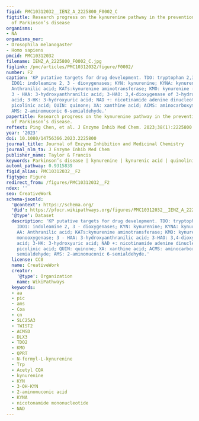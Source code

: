 ```yaml
---
figid: PMC10312032__IENZ_A_2225800_F0002_C
figtitle: Research progress on the kynurenine pathway in the prevention and treatment
  of Parkinson’s disease
organisms:
- NA
organisms_ner:
- Drosophila melanogaster
- Homo sapiens
pmcid: PMC10312032
filename: IENZ_A_2225800_F0002_C.jpg
figlink: /pmc/articles/PMC10312032/figure/F0002/
number: F2
caption: 'KP putative targets for drug development. TDO: tryptophan 2,3-dioxygenase;
  IDO1: indoleamine 2, 3 - dioxygenases; KYN: kynurenine; KYNA: kynurenic acid; AA:
  Anthranilic acid; KATs:kynurenine aminotransferase; KMO: kynurenine - 3 - monooxygenase;
  3 - HAA: 3-hydroxyanthranilic acid; 3-HAO: 3,4-dioxygenase of 3-hydroxyanthranilic
  acid; 3-HK: 3-hydroxyuric acid; NAD +: nicotinamide adenine dinucleotide; PicA:
  picolinic acid; QUIN: quinone; XA: xanthine acid; ACMS: aminocarboxymuconate - semialdehyde;
  AMS: 2-aminomuconic 6-semialdehyde.'
papertitle: Research progress on the kynurenine pathway in the prevention and treatment
  of Parkinson’s disease.
reftext: Ping Chen, et al. J Enzyme Inhib Med Chem. 2023;38(1):2225800.
year: '2023'
doi: 10.1080/14756366.2023.2225800
journal_title: Journal of Enzyme Inhibition and Medicinal Chemistry
journal_nlm_ta: J Enzyme Inhib Med Chem
publisher_name: Taylor & Francis
keywords: Parkinson’s disease | kynurenine | kynurenic acid | quinolinic acid
automl_pathway: 0.9315839
figid_alias: PMC10312032__F2
figtype: Figure
redirect_from: /figures/PMC10312032__F2
ndex: ''
seo: CreativeWork
schema-jsonld:
  '@context': https://schema.org/
  '@id': https://pfocr.wikipathways.org/figures/PMC10312032__IENZ_A_2225800_F0002_C.html
  '@type': Dataset
  description: 'KP putative targets for drug development. TDO: tryptophan 2,3-dioxygenase;
    IDO1: indoleamine 2, 3 - dioxygenases; KYN: kynurenine; KYNA: kynurenic acid;
    AA: Anthranilic acid; KATs:kynurenine aminotransferase; KMO: kynurenine - 3 -
    monooxygenase; 3 - HAA: 3-hydroxyanthranilic acid; 3-HAO: 3,4-dioxygenase of 3-hydroxyanthranilic
    acid; 3-HK: 3-hydroxyuric acid; NAD +: nicotinamide adenine dinucleotide; PicA:
    picolinic acid; QUIN: quinone; XA: xanthine acid; ACMS: aminocarboxymuconate -
    semialdehyde; AMS: 2-aminomuconic 6-semialdehyde.'
  license: CC0
  name: CreativeWork
  creator:
    '@type': Organization
    name: WikiPathways
  keywords:
  - aa
  - pic
  - ams
  - Coa
  - cn
  - SLC25A3
  - TWIST2
  - ACMSD
  - DLX3
  - TDO2
  - KMO
  - QPRT
  - N-formyl-L-kynurenine
  - Trp
  - Acetyl COA
  - kynurenine
  - KYN
  - 3-OH-KYN
  - 2-aminomuconic acid
  - KYNA
  - nicotonamide mononucleotide
  - NAD
---
```

